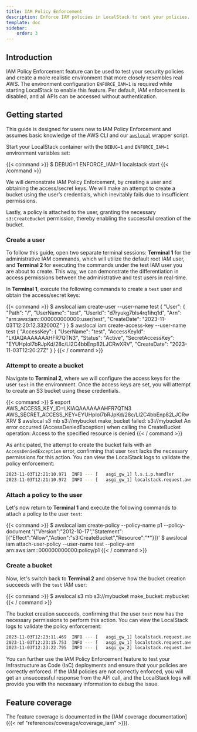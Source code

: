 ```yaml
---
title: IAM Policy Enforcement
description: Enforce IAM policies in LocalStack to test your policies.
template: doc
sidebar:
    order: 3
---
```


## Introduction

IAM Policy Enforcement feature can be used to test your security policies and create a more realistic environment that more closely resembles real AWS.
The environment configuration `ENFORCE_IAM=1` is required while starting LocalStack to enable this feature.
Per default, IAM enforcement is disabled, and all APIs can be accessed without authentication.

## Getting started

This guide is designed for users new to IAM Policy Enforcement and assumes basic knowledge of the AWS CLI and our [`awslocal`](https://github.com/localstack/awscli-local) wrapper script.

Start your LocalStack container with the `DEBUG=1` and `ENFORCE_IAM=1` environment variables set:

{{< command >}}
$ DEBUG=1 ENFORCE_IAM=1 localstack start
{{< /command >}}

We will demonstrate IAM Policy Enforcement, by creating a user and obtaining the access/secret keys.
We will make an attempt to create a bucket using the user’s credentials, which inevitably fails due to insufficient permissions.

Lastly, a policy is attached to the user, granting the necessary `s3:CreateBucket` permission, thereby enabling the successful creation of the bucket.

### Create a user

To follow this guide, open two separate terminal sessions:  **Terminal 1**  for the administrative IAM commands, which will utilize the default root IAM user, and  **Terminal 2** for executing the commands under the test IAM user you are about to create.
This way, we can demonstrate the differentiation in access permissions between the administrative and test users in real-time.

In **Terminal 1**, execute the following commands to create a `test` user and obtain the access/secret keys:

{{< command >}}
$ awslocal iam create-user --user-name test
<disable-copy>
{
    "User": {
        "Path": "/",
        "UserName": "test",
        "UserId": "d7ryukg7bls4rq1ihq1d",
        "Arn": "arn:aws:iam::000000000000:user/test",
        "CreateDate": "2023-11-03T12:20:12.332000Z"
    }
}
</disable-copy>
$ awslocal iam create-access-key --user-name test
<disable-copy>
{
    "AccessKey": {
        "UserName": "test",
        "AccessKeyId": "LKIAQAAAAAAAHFR7QTN3",
        "Status": "Active",
        "SecretAccessKey": "EYUHpIol7bRJpKd/28c/LI2C4bbEnp82LJCRwXRV",
        "CreateDate": "2023-11-03T12:20:27Z"
    }
}
</disable-copy>
{{< / command >}}

### Attempt to create a bucket

Navigate to **Terminal 2**, where we will configure the access keys for the user `test` in the environment.
Once the access keys are set, you will attempt to create an S3 bucket using these credentials.

{{< command >}}
$ export AWS_ACCESS_KEY_ID=LKIAQAAAAAAAHFR7QTN3 AWS_SECRET_ACCESS_KEY=EYUHpIol7bRJpKd/28c/LI2C4bbEnp82LJCRwXRV
$ awslocal s3 mb s3://mybucket
<disable-copy>
make_bucket failed: s3://mybucket An error occurred (AccessDeniedException) when calling the CreateBucket operation: Access to the specified resource is denied
</disable-copy>
{{< / command >}}

As anticipated, the attempt to create the bucket fails with an `AccessDeniedException` error, confirming that user `test` lacks the necessary permissions for this action.
You can view the LocalStack logs to validate the policy enforcement:

```bash
2023-11-03T12:21:10.971  INFO --- [   asgi_gw_1] l.s.i.p.handler            : Request for service 's3' by principal 'arn:aws:iam::000000000000:user/test' for operation 'CreateBucket' denied.
2023-11-03T12:21:10.972  INFO --- [   asgi_gw_1] localstack.request.aws     : AWS s3.CreateBucket => 403 (AccessDenied)
```

### Attach a policy to the user

Let's now return to **Terminal 1** and execute the following commands to attach a policy to the user `test`:

{{< command >}}
$ awslocal iam create-policy --policy-name p1 --policy-document '{"Version":"2012-10-17","Statement":[{"Effect":"Allow","Action":"s3:CreateBucket","Resource":"*"}]}'
$ awslocal iam attach-user-policy --user-name test --policy-arn arn:aws:iam::000000000000:policy/p1
{{< / command >}}

### Create a bucket

Now, let's switch back to **Terminal 2** and observe how the bucket creation succeeds with the `test` IAM user:

{{< command >}}
$ awslocal s3 mb s3://mybucket
<disable-copy>
make_bucket: mybucket
</disable-copy>
{{< / command >}}

The bucket creation succeeds, confirming that the user `test` now has the necessary permissions to perform this action.
You can view the LocalStack logs to validate the policy enforcement:

```bash
2023-11-03T12:23:11.469  INFO --- [   asgi_gw_1] localstack.request.aws     : AWS iam.CreatePolicy => 200
2023-11-03T12:23:15.753  INFO --- [   asgi_gw_1] localstack.request.aws     : AWS iam.AttachUserPolicy => 200
2023-11-03T12:23:22.795  INFO --- [   asgi_gw_2] localstack.request.aws     : AWS s3.CreateBucket => 200
```

You can further use the IAM Policy Enforcement feature to test your Infrastructure as Code (IaC) deployments and ensure that your policies are correctly enforced.
If the IAM policies are not correctly enforced, you will get an unsuccessful response from the API call, and the LocalStack logs will provide you with the necessary information to debug the issue.

## Feature coverage

The feature coverage is documented in the [IAM coverage documentation]({{< ref "references/coverage/coverage_iam" >}}).